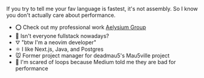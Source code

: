 If you try to tell me your fav language is fastest, it's not assembly. So I know you don't actually care about performance.

- ⭕ Check out my professional work [Aelysium Group](https://aelysium.group/)
- 💬 Isn't everyone fullstack nowadays?
- ⛛ "btw I'm a neovim developer"
- ⚛️ I like Next.js, Java, and Postgres
- 🐭 Former project manager for deadmau5's Mau5ville project
- 🔁 I'm scared of loops because Medium told me they are bad for performance
